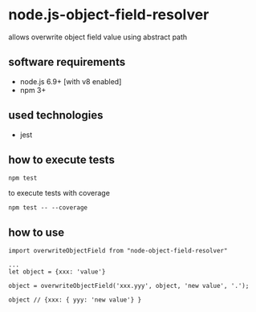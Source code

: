 # node.js-object-field-resolver
allows overwrite object field value using abstract path

## software requirements
 * node.js 6.9+ [with v8 enabled]
 * npm 3+

## used technologies
 * jest
 
## how to execute tests
```
npm test
```
to execute tests with coverage
```
npm test -- --coverage
```

## how to use

```
import overwriteObjectField from "node-object-field-resolver"

...
let object = {xxx: 'value'}

object = overwriteObjectField('xxx.yyy', object, 'new value', '.');

object // {xxx: { yyy: 'new value'} }

```
